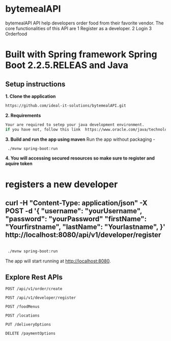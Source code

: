 # bytemealAPI
bytemealAPI API help developers order food from their favorite vendor. The core functionalities of this API are 
1 Register as a developer.
2 Login
3 Orderfood




# Built with Spring framework  Spring Boot 2.2.5.RELEAS  and Java 

##  Setup instructions

**1. Clone the application**

```bash
https://github.com/ideal-it-solutions/bytemealAPI.git
```

**2. Requirements**

```bash
Your are required to setep your java development environment.
if you have not, follow this link  https://www.oracle.com/java/technologies/getstarted-setup-java-programming.html for installation details.
```

**3. Build and run the app using maven**
 Run the app without packaging -

```bash 
 ./mvnw spring-boot:run

```
**4. You will accessing secured resources so make sure to register and aquire token**
# registers a new developer
curl -H "Content-Type: application/json" -X POST -d '{
    "username": "yourUsername",
    "password": "yourPassword"
    "firstName": "Yourfirstname",
    "lastName": "Yourlastname",
}' http://localhost:8080/api/v1/developer/register
 -

```bash
 
 ./mvnw spring-boot:run

```

The app will start running at <http://localhost:8080>.

## Explore Rest APIs


    POST /api/v1/order/create
    
    POST /api/v1/developer/register
   
    POST /foodMenus

    POST /locations
    
    PUT /deliveryOptions
    
    DELETE /paymentOptions




